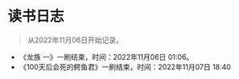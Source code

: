 # 读书日志

> 从2022年11月06日开始记录。

- 《龙族 一》一刷结束，时间：2022年11月06日 01:06。
- 《100天后会死的鳄鱼君》一刷结束，时间：2022年11月07日 18:40
